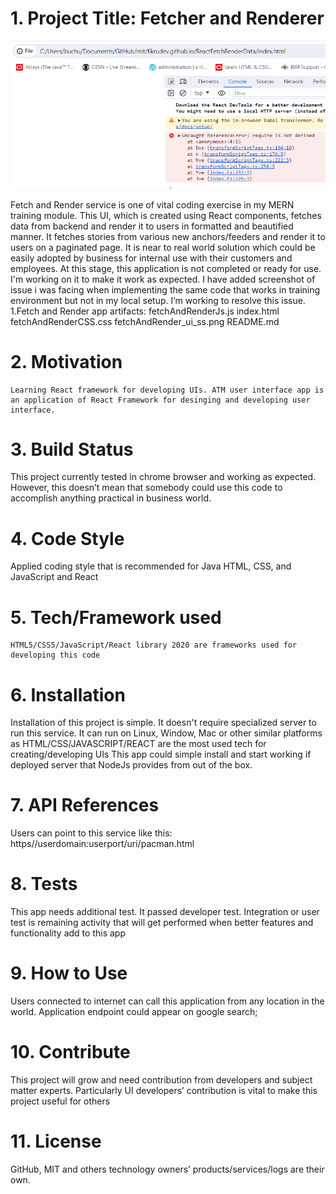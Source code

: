 # 1. Project Title: Fetcher and Renderer
![Landing page](./fetchAndRender_ui_ss.png "alternate landing page")


Fetch and Render service is one of vital coding exercise in my MERN training module. This UI, which is created using React components, fetches data from backend and render it to users in formatted and beautified manner. It fetches stories from various new anchors/feeders and render it to users on a paginated page. It is near to real world solution which could be easily adopted by business for internal use with their customers and employees. At this stage, this application is not completed or ready for use. I'm working on it to make it work as expected. I have added screenshot of issue i was facing when implementing the same code that works in training environment but not in my local setup. I’m working to resolve this issue.     
     1.Fetch and Render app artifacts:
         fetchAndRenderJs.js
         index.html
         fetchAndRenderCSS.css
         fetchAndRender_ui_ss.png
         README.md
# 2. Motivation
    Learning React framework for developing UIs. ATM user interface app is an application of React Framework for desinging and developing user interface.
# 3. Build Status
   This project currently tested in chrome browser and working as expected. However, this doesn’t mean that somebody could use this code to accomplish anything practical in business world. 
# 4. Code Style
   Applied coding style that is recommended for Java HTML, CSS, and JavaScript and React
# 5. Tech/Framework used
    HTML5/CSS5/JavaScript/React library 2020 are frameworks used for developing this code
# 6. Installation
   Installation of this project is simple. It doesn't require specialized server to run this service. It can run on Linux, Window, Mac or other similar platforms as HTML/CSS/JAVASCRIPT/REACT are the most used tech for creating/developing UIs
   This app could simple install and start working if deployed server that NodeJs provides from out of the box.
# 7. API References
  Users can point to this service like this: https//userdomain:userport/uri/pacman.html
# 8. Tests
  This app needs additional test. It passed developer test. Integration or user test is remaining activity that will get performed when better features and functionality add to this app
# 9. How to Use
  Users connected to internet can call this application from any location in the world. Application endpoint could appear on google search;
# 10. Contribute
  This project will grow and need contribution from developers and subject matter experts. Particularly UI developers’ contribution is vital to make this project useful for others
# 11. License
  GitHub, MIT and others technology owners’ products/services/logs are their own.

